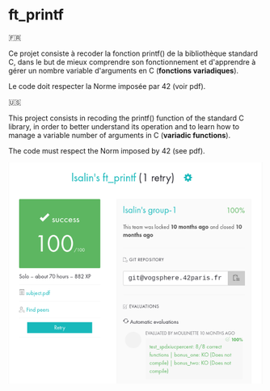 # ft_printf

🇫🇷

Ce projet consiste à recoder la fonction printf() de la bibliothèque standard C, dans le but de mieux comprendre son fonctionnement et d'apprendre à gérer un nombre variable d'arguments en C (__fonctions variadiques__).

Le code doit respecter la Norme imposée par 42 (voir pdf).

🇺🇸

This project consists in recoding the printf() function of the standard C library, in order to better understand its operation and to learn how to manage a variable number of arguments in C (__variadic functions__).

The code must respect the Norm imposed by 42 (see pdf).

![rating](rating.png)
